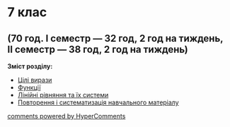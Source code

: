 <div id="hypercomments_widget" class="js-hypercomments-widget invisible"></div>

# 7 клас

## (70 год. I семестр — 32 год, 2 год на тиждень, <br> II семестр — 38 год, 2 год на тиждень)

<b>Зміст розділу:</b><br>

<ul class="articles" type="disc">
    <li class="chapter " data-level="1" data-path="cili_vyrazy.html">
            <a href="cili_vyrazy.html">
                    <b></b>
                Цілі вирази
            </a>
    </li>
    <li class="chapter " data-level="2" data-path="funkciyi.html">
            <a href="funkciyi.html">
                    <b></b>
                Функції
            </a>
    </li>
    <li class="chapter " data-level="3" data-path="lynyiny_ryvnyannya.html">
            <a href="lynyiny_ryvnyannya.html">
                    <b></b>
                Лінійні рівняння та їх системи
            </a>
    </li>
    <li class="chapter " data-level="4" data-path="povtorennya_navchalnogo_materyalu.html">
            <a href="povtorennya_navchalnogo_materyalu.html">
                    <b></b>
                Повторення і систематизація навчального матеріалу
            </a>
    </li>
</ul>

<div class="js-hypercomments-container">
<a href="http://hypercomments.com" class="hc-link" title="comments widget">comments powered by HyperComments</a>
</div>
